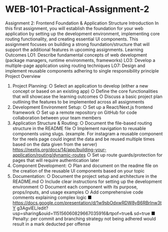 # WEB-101-Practical-Assignment-2

Assignment 2: Frontend Foundation & Application
Structure
Introduction
In this first assignment, you will establish the foundation for your web application by setting up
the development environment, implementing core routing functionality, and creating essential UI
components. This assignment focuses on building a strong foundation/structure that will support
the additional features in upcoming assignments.
Learning Outcomes
LO1: Describe fundamental concepts of web development (package managers, runtime
environments, frameworks)
LO3: Develop a multiple-page application using routing techniques
LO7: Design and implement reusable components adhering to single responsibility principle
Project Overview
1. Project Planning:
○ Select an application to develop (either a new concept or based on an existing
app)
○ Define the core functionalities that will showcase the learning outcomes
○ Discuss a basic project plan outlining the features to be implemented across all
assignments
2. Development Environment Setup:
○ Set up a React/Next.js frontend framework
○ Set up a remote repository on GitHub for code collaboration between your team
members
3. Application Structure & Routing:
○ Document the file-based routing structure in the README file
○ Implement navigation to reusable components using slugs. (example. For
instagram a reusable component for the reels page could ingest the data and be
reused multiple times based on the data given from the server)
https://nextjs.org/docs/14/app/building-your-application/routing/dynamic-routes
○ Set up route guards/protection for pages that will require authentication later
4. Component Development:
○ Plan and document on the readme file on the creation of the reusable UI
components based on your topic
5. Documentation:
○ Document the project setup and architecture in the README.md
○ Include clear instructions for setting up the development environment
○ Document each component with its purpose, props/inputs, and usage examples
○ Add comprehensive code comments explaining complex logic
■ https://docs.google.com/presentation/d/1w9sbOdxwRDW8yB6RBrInw3tY
g3AgvlEL/edit?usp=sharing&ouid=115156060829667035916&rtpof=true&
sd=true
■ Penalty: per commit and branching strategy not being adhered would
result in a mark deducted per offense

